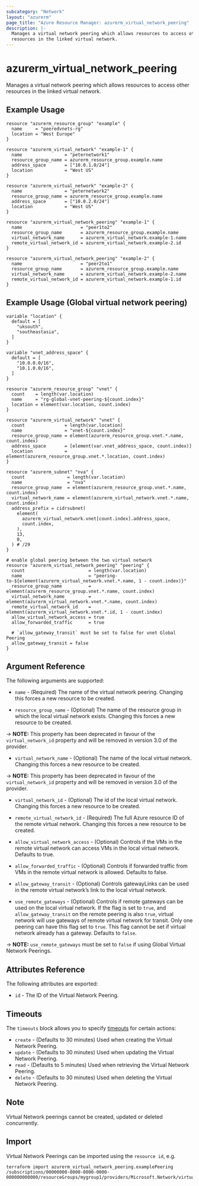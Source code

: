 ```yaml
---
subcategory: "Network"
layout: "azurerm"
page_title: "Azure Resource Manager: azurerm_virtual_network_peering"
description: |-
  Manages a virtual network peering which allows resources to access other
  resources in the linked virtual network.
---
```


# azurerm_virtual_network_peering

Manages a virtual network peering which allows resources to access other
resources in the linked virtual network.

## Example Usage

```hcl
resource "azurerm_resource_group" "example" {
  name     = "peeredvnets-rg"
  location = "West Europe"
}

resource "azurerm_virtual_network" "example-1" {
  name                = "peternetwork1"
  resource_group_name = azurerm_resource_group.example.name
  address_space       = ["10.0.1.0/24"]
  location            = "West US"
}

resource "azurerm_virtual_network" "example-2" {
  name                = "peternetwork2"
  resource_group_name = azurerm_resource_group.example.name
  address_space       = ["10.0.2.0/24"]
  location            = "West US"
}

resource "azurerm_virtual_network_peering" "example-1" {
  name                      = "peer1to2"
  resource_group_name       = azurerm_resource_group.example.name
  virtual_network_name      = azurerm_virtual_network.example-1.name
  remote_virtual_network_id = azurerm_virtual_network.example-2.id
}

resource "azurerm_virtual_network_peering" "example-2" {
  name                      = "peer2to1"
  resource_group_name       = azurerm_resource_group.example.name
  virtual_network_name      = azurerm_virtual_network.example-2.name
  remote_virtual_network_id = azurerm_virtual_network.example-1.id
}
```

## Example Usage (Global virtual network peering)

```hcl
variable "location" {
  default = [
    "uksouth",
    "southeastasia",
  ]
}

variable "vnet_address_space" {
  default = [
    "10.0.0.0/16",
    "10.1.0.0/16",
  ]
}

resource "azurerm_resource_group" "vnet" {
  count    = length(var.location)
  name     = "rg-global-vnet-peering-${count.index}"
  location = element(var.location, count.index)
}

resource "azurerm_virtual_network" "vnet" {
  count               = length(var.location)
  name                = "vnet-${count.index}"
  resource_group_name = element(azurerm_resource_group.vnet.*.name, count.index)
  address_space       = [element(var.vnet_address_space, count.index)]
  location            = element(azurerm_resource_group.vnet.*.location, count.index)
}

resource "azurerm_subnet" "nva" {
  count                = length(var.location)
  name                 = "nva"
  resource_group_name  = element(azurerm_resource_group.vnet.*.name, count.index)
  virtual_network_name = element(azurerm_virtual_network.vnet.*.name, count.index)
  address_prefix = cidrsubnet(
    element(
      azurerm_virtual_network.vnet[count.index].address_space,
      count.index,
    ),
    13,
    0,
  ) # /29
}

# enable global peering between the two virtual network
resource "azurerm_virtual_network_peering" "peering" {
  count                        = length(var.location)
  name                         = "peering-to-${element(azurerm_virtual_network.vnet.*.name, 1 - count.index)}"
  resource_group_name          = element(azurerm_resource_group.vnet.*.name, count.index)
  virtual_network_name         = element(azurerm_virtual_network.vnet.*.name, count.index)
  remote_virtual_network_id    = element(azurerm_virtual_network.vnet.*.id, 1 - count.index)
  allow_virtual_network_access = true
  allow_forwarded_traffic      = true

  # `allow_gateway_transit` must be set to false for vnet Global Peering
  allow_gateway_transit = false
}
```

## Argument Reference

The following arguments are supported:

* `name` - (Required) The name of the virtual network peering. Changing this
    forces a new resource to be created.

* `resource_group_name` - (Optional) The name of the resource group in which the
    local virtual network exists. Changing this forces a new resource to be
    created.

-> **NOTE:** This property has been deprecated in favour of the `virtual_network_id` property and will be removed in version 3.0 of the provider.

* `virtual_network_name` - (Optional) The name of the local virtual network.
    Changing this forces a new resource to be created.

-> **NOTE:** This property has been deprecated in favour of the `virtual_network_id` property and will be removed in version 3.0 of the provider.

* `virtual_network_id` - (Optional) The id of the local virtual network.
    Changing this forces a new resource to be created.

* `remote_virtual_network_id` - (Required) The full Azure resource ID of the
    remote virtual network.  Changing this forces a new resource to be created.

* `allow_virtual_network_access` - (Optional) Controls if the VMs in the remote
    virtual network can access VMs in the local virtual network. Defaults to
    true.

* `allow_forwarded_traffic` - (Optional) Controls if forwarded traffic from  VMs
    in the remote virtual network is allowed. Defaults to false.

* `allow_gateway_transit` - (Optional) Controls gatewayLinks can be used in the
    remote virtual network’s link to the local virtual network.

* `use_remote_gateways` - (Optional) Controls if remote gateways can be used on
    the local virtual network. If the flag is set to `true`, and
    `allow_gateway_transit` on the remote peering is also `true`, virtual network will
    use gateways of remote virtual network for transit. Only one peering can
    have this flag set to `true`. This flag cannot be set if virtual network
    already has a gateway. Defaults to `false`.

-> **NOTE:** `use_remote_gateways` must be set to `false` if using Global Virtual Network Peerings.

## Attributes Reference

The following attributes are exported:

* `id` - The ID of the Virtual Network Peering.

## Timeouts

The `timeouts` block allows you to specify [timeouts](https://www.terraform.io/docs/configuration/resources.html#timeouts) for certain actions:

* `create` - (Defaults to 30 minutes) Used when creating the Virtual Network Peering.
* `update` - (Defaults to 30 minutes) Used when updating the Virtual Network Peering.
* `read` - (Defaults to 5 minutes) Used when retrieving the Virtual Network Peering.
* `delete` - (Defaults to 30 minutes) Used when deleting the Virtual Network Peering.

## Note

Virtual Network peerings cannot be created, updated or deleted concurrently.

## Import

Virtual Network Peerings can be imported using the `resource id`, e.g.

```shell
terraform import azurerm_virtual_network_peering.examplePeering /subscriptions/00000000-0000-0000-0000-000000000000/resourceGroups/mygroup1/providers/Microsoft.Network/virtualNetworks/myvnet1/virtualNetworkPeerings/myvnet1peering
```
